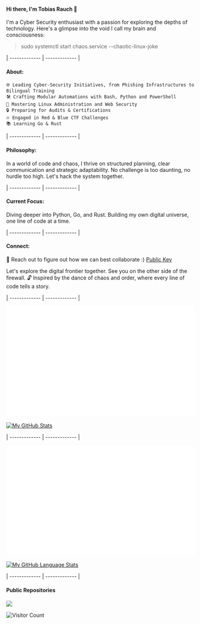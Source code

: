 #### Hi there, I'm Tobias Rauch 👋

I'm a Cyber Security enthusiast with a passion for exploring the depths of technology. Here's a glimpse into the void I call my brain and consciousness:


> sudo systemctl start chaos.service --chaotic-linux-joke

| ------------- | ------------- |
#### About:

    🌐 Leading Cyber-Security Initiatives, from Phishing Infrastructures to Bilingual Training
    🛠️ Crafting Modular Automations with Bash, Python and PowerShell
    🐧 Mastering Linux Administration and Web Security
    🔒 Preparing for Audits & Certifications
    🔥 Engaged in Red & Blue CTF Challenges
    📚️ Learning Go & Rust

| ------------- | ------------- |
#### Philosophy:

In a world of code and chaos, I thrive on structured planning, clear communication and strategic adaptability. No challenge is too daunting, no hurdle too high. Let's hack the system together.

| ------------- | ------------- |
#### Current Focus:

Diving deeper into Python, Go, and Rust. 
Building my own digital universe, one line of code at a time.

| ------------- | ------------- |
#### Connect:

📧 Reach out to figure out how we can best collaborate :)
<a href="https://github.com/tobias-rauch/tobias-rauch/raw/main/7AEB292A8DCD562898D3C2D64B31E5B03FAB4761.asc">Public Key</a>


Let's explore the digital frontier together. See you on the other side of the firewall. 🔓
Inspired by the dance of chaos and order, where every line of code tells a story.



| ------------- | ------------- |

![](https://raw.githubusercontent.com/tobias-rauch/github-stats/master/generated/overview.svg#gh-dark-mode-only)

[![My GitHub Stats](https://github-readme-stats.vercel.app/api/?username=tobias-rauch&count_private=true&theme=tokyonight&showicons=true)]()


| ------------- | ------------- |

![](https://raw.githubusercontent.com/tobias-rauch/github-stats/master/generated/languages.svg#gh-dark-mode-only)

[![My GitHub Language Stats](https://github-readme-stats.vercel.app/api/top-langs/?username=tobias-rauch&langs_count=5&theme=tokyonight)]()


| ------------- | ------------- |
#### Public Repositories

<a href="https://github.com/tobias-rauch/tobias-rauch">
  <img align="center" src="https://github-readme-stats.vercel.app/api/pin/?username=tobias-rauch&repo=tobias-rauch&theme=buefy" />
</a>







![Visitor Count](https://profile-counter.glitch.me/{tobias-rauch}/count.svg)

